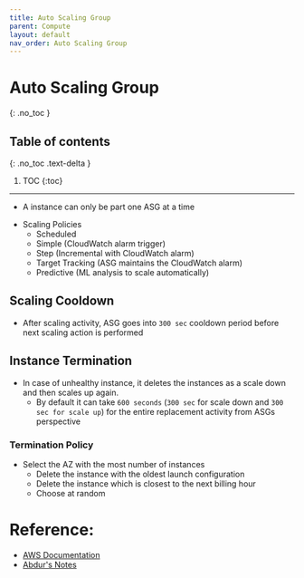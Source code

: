 ```yaml
---
title: Auto Scaling Group
parent: Compute
layout: default
nav_order: Auto Scaling Group
---
```


# Auto Scaling Group
{: .no_toc }

## Table of contents
{: .no_toc .text-delta }

1. TOC
{:toc}

---

- A instance can only be part one ASG at a time
* Scaling Policies
	* Scheduled
	* Simple (CloudWatch alarm trigger)
	* Step (Incremental with CloudWatch alarm)
	* Target Tracking (ASG maintains the CloudWatch alarm)
	* Predictive (ML analysis to scale automatically)

## Scaling Cooldown
* After scaling activity, ASG goes into `300 sec` cooldown period before next scaling action is performed

## Instance Termination
* In case of unhealthy instance, it deletes the instances as a scale down and then scales up again. 
	* By default it can take `600 seconds` (`300 sec` for scale down and `300 sec for scale up`) for the entire replacement activity from ASGs perspective

### Termination Policy
* Select the AZ with the most number of instances
	- Delete the instance with the oldest launch configuration
	- Delete the instance which is closest to the next billing hour
	- Choose at random

# Reference:
* [AWS Documentation](https://docs.aws.amazon.com/autoscaling/)
* [Abdur's Notes](https://notes.arkalim.org/notes/aws%20solutions%20architect%20associate/auto%20scaling%20group%20(asg)/)